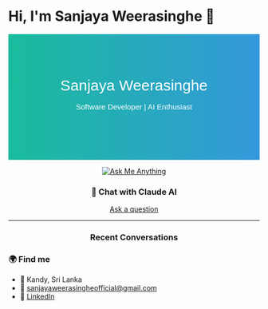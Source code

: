 # Hi, I'm Sanjaya Weerasinghe 👋

<div align="center">
<svg viewBox="0 0 800 400" xmlns="http://www.w3.org/2000/svg">
    <defs>
        <linearGradient id="grad1" x1="0%" y1="0%" x2="100%" y2="0%">
            <stop offset="0%" style="stop-color:#1abc9c;stop-opacity:1" />
            <stop offset="100%" style="stop-color:#3498db;stop-opacity:1" />
        </linearGradient>
    </defs>
    <rect width="800" height="400" fill="url(#grad1)"/>
    <text x="400" y="180" font-family="Arial" font-size="48" fill="white" text-anchor="middle">Sanjaya Weerasinghe</text>
    <text x="400" y="240" font-family="Arial" font-size="24" fill="white" text-anchor="middle">Software Developer | AI Enthusiast</text>
</svg>

[![Ask Me Anything](https://img.shields.io/badge/Ask%20me-anything-1abc9c.svg)](../../issues/new?title=Ask+Claude&body=Type+your+question+here)

### 💬 Chat with Claude AI

[Ask a question](../../issues/new?title=Ask+Claude&body=Type+your+question+here)

---

### Recent Conversations

<!-- CLAUDE-RECENT-QUESTIONS -->
<!-- CLAUDE-RECENT-QUESTIONS-END -->
</div>

### 🌍 Find me

- 📍 Kandy, Sri Lanka
- 📧 sanjayaweerasingheofficial@gmail.com
- 💼 [LinkedIn](https://linkedin.com/in/sanjaya-weerasinghe)
